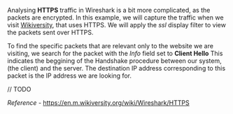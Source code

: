Analysing **HTTPS** traffic in Wireshark is a bit more complicated, as
the packets are encrypted. In this example, we will capture the traffic
when we visit [Wikiversity](https://en.wikiversity.org/), that uses HTTPS.
We will apply the *ssl* display filter to view the packets sent over HTTPS.

To find the specific packets that are relevant only to the website we are
visiting, we search for the packet with the *Info* field set to **Client Hello**
This indicates the beggining of the Handshake procedure between our system, (the
client) and the server. The destination IP address corresponding to this packet 
is the IP address we are looking for.

// TODO

*Reference* - https://en.m.wikiversity.org/wiki/Wireshark/HTTPS